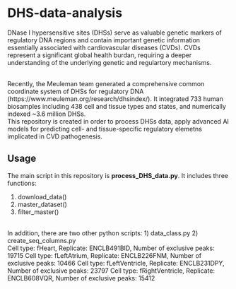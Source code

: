 # DHS-data-analysis

DNase I hypersensitive sites (DHSs) serve as valuable genetic markers of regulatory DNA regions and contain important genetic information essentially associated with cardiovascular diseases (CVDs). CVDs represent a significant global health burdan, requiring a deeper understanding of the underlying genetic and regulartory mechanisms.
<!-- blank line -->
<br>
<!-- blank line -->
Recently, the Meuleman team generated a comprehensive common coordinate system of DHSs for regulatory DNA (https://www.meuleman.org/research/dhsindex/). It integrated 733 human biosamples including 438 cell and tissue types and states, and numerically indexed ~3.6 million DHSs. 
<!-- blank line -->
<br>
<!-- blank line -->
This repository is created in order to process DHSs data, apply advanced AI models for predicting cell- and tissue-specific regulatory elemetns implicated in CVD pathogenesis.

## Usage

The main script in this repository is **process_DHS_data.py**. It includes three functions:
1) download_data()
2) master_dataset()
3) filter_master()
<!-- blank line -->
<br>
<!-- blank line -->
In addition, there are two other python scripts:
1) data_class.py
2) create_seq_columns.py


<!-- blank line -->
<br>
<!-- blank line -->
Cell type: fHeart, Replicate: ENCLB491BID,                       Number of exclusive peaks: 19715
Cell type: fLeftAtrium, Replicate: ENCLB226FNM,                       Number of exclusive peaks: 10466
Cell type: fLeftVentricle, Replicate: ENCLB231DPY,                       Number of exclusive peaks: 23797
Cell type: fRightVentricle, Replicate: ENCLB608VQR,                       Number of exclusive peaks: 15412
